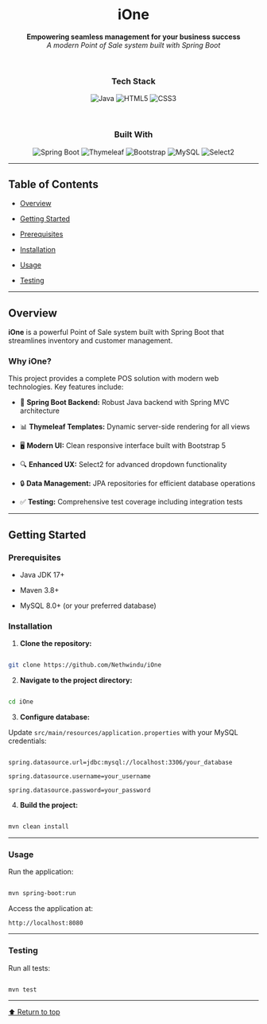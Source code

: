 <div align="center">

#  iOne

**Empowering seamless management for your business success**  
*A modern Point of Sale system built with Spring Boot*

<br>

###  Tech Stack

![Java](https://img.shields.io/badge/Java-26.3%25-007396?style=for-the-badge&logo=java&logoColor=white)
![HTML5](https://img.shields.io/badge/HTML-69.5%25-E34F26?style=for-the-badge&logo=html5&logoColor=white)
![CSS3](https://img.shields.io/badge/CSS-4.2%25-1572B6?style=for-the-badge&logo=css3&logoColor=white)

<br>

###  Built With

![Spring Boot](https://img.shields.io/badge/Spring_Boot-6DB33F?style=for-the-badge&logo=spring&logoColor=white)
![Thymeleaf](https://img.shields.io/badge/Thymeleaf-005F0F?style=for-the-badge&logo=thymeleaf&logoColor=white)
![Bootstrap](https://img.shields.io/badge/Bootstrap-7952B3?style=for-the-badge&logo=bootstrap&logoColor=white)
![MySQL](https://img.shields.io/badge/MySQL-4479A1?style=for-the-badge&logo=mysql&logoColor=white)
![Select2](https://img.shields.io/badge/Select2-FF5722?style=for-the-badge)

</div>


---

  

## Table of Contents

  

- [Overview](#overview)

- [Getting Started](#getting-started)

- [Prerequisites](#prerequisites)

- [Installation](#installation)

- [Usage](#usage)

- [Testing](#testing)

  

---

  

## Overview

  

**iOne** is a powerful Point of Sale system built with Spring Boot that streamlines inventory and customer management.

  

### Why iOne?

  

This project provides a complete POS solution with modern web technologies. Key features include:

  

- 🎨 **Spring Boot Backend:** Robust Java backend with Spring MVC architecture

- 📊 **Thymeleaf Templates:** Dynamic server-side rendering for all views

- 🖥️ **Modern UI:** Clean responsive interface built with Bootstrap 5

- 🔍 **Enhanced UX:** Select2 for advanced dropdown functionality

- 🔒 **Data Management:** JPA repositories for efficient database operations

- ✅ **Testing:** Comprehensive test coverage including integration tests

  

---

  

## Getting Started

  

### Prerequisites

  

- Java JDK 17+

- Maven 3.8+

- MySQL 8.0+ (or your preferred database)

  

### Installation

  

1. **Clone the repository:**

```sh

git clone https://github.com/Nethwindu/iOne

```
  
  

2.  **Navigate to the project directory:**

  

```sh

cd iOne

```

  

3. **Configure database:**

Update `src/main/resources/application.properties` with your MySQL credentials:

  

```

spring.datasource.url=jdbc:mysql://localhost:3306/your_database

spring.datasource.username=your_username

spring.datasource.password=your_password

```

  

4. **Build the project:**

  

```sh

mvn clean install

```

  

---

  

### Usage

  

Run the application:

  

```sh

mvn spring-boot:run

```

  

Access the application at:

`http://localhost:8080`

  

---

  

### Testing

  

Run all tests:

  

```sh

mvn test

```

  

---

  

[⬆ Return to top](#ione)

